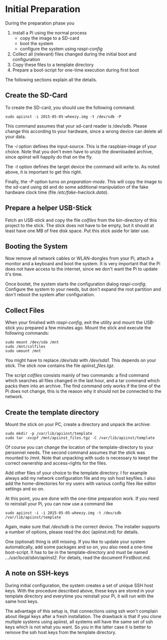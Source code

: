 Initial Preparation
===================

During the preparation phase you

1. install a Pi using the normal process
   - copy the image to a SD-card
   - boot the system
   - configure the system using *raspi-config*
2. Collect all (relevant) files changed during the initial boot and configuration
3. Copy these files to a template directory
4. Prepare a boot-script for one-time execution during first boot

The following sections explain all the details.

Create the SD-Card
------------------

To create the SD-card, you should use the following command:

    sudo apiinst -i 2015-05-05-wheezy.img -t /dev/sdb -P

This command assumes that your sd-card reader is /dev/sdb. Please change
this according to your hardware, since a wrong device can delete
all your data.

The *-i* option defines the input-source. This is the raspbian-image
of your choice. Note that you don't even have to unzip the downloaded
archive, since *apiinst* will happily do that on the fly.

The *-t* option defines the target device the command will write to. As
noted above, it is important to get this right.

Finally, the *-P* option turns on *preparation-mode*. This will copy the
image to the sd-card using dd and do some additional manipulation of
the fake hardware clock time (file */etc/fake-hwclock.data*).

Prepare a helper USB-Stick
--------------------------

Fetch an USB-stick and copy the file *colfiles* from the bin-directory of
this project to the stick. The stick does not have to be empty, but it
should at least have one MB of free disk space. Put this stick aside for
later use.


Booting the System
------------------

Now remove all network cables or WLAN-dongles from your Pi, attach a monitor
and a keyboard and boot the system. It is very important that the Pi does
not have access to the internet, since we don't want the Pi to update it's
time.

Once bootet, the system starts the configuration dialog *raspi-config*.
Configure the system to your needs, but don't expand the root partition and
don't reboot the system after configuration.


Collect Files
-------------

When your finished with *raspi-config*, exit the utility and mount the
USB-stick you prepared a few minutes ago. Mount the stick and execute
the following commands:

    sudo mount /dev/sda /mnt
    sudo /mnt/colfiles
    sudo umount /mnt

You might have to replace */dev/sda* with */dev/sda1*. This depends on your stick.
The stick now contains the file *apiinst_files.tgz*.

The script *colfiles* consists mainly of two commands: a find command which
searches all files changed in the last hour, and a tar command which packs
them into an archive. The find command only works if the time of the 
Pi does not change, this is the reason why it should not be connected to
the network.


Create the template directory
-----------------------------

Mount the stick on your PC, create a directory and unpack the archive:

    sudo mkdir -p /var/lib/apiinst/template
    sudo tar -xvzpf /mnt/apiinst_files.tgz -C /var/lib/apiinst/template

Of course you can change the location of the template-directory to your
personnel needs. The second command assumes that the stick was mounted to
/mnt. Note that unpacking with sudo is necessary to keept the correct
ownership and access-rights for the files.

Add other files of your choice to the template directory. I for example
always add my network configuration file and my ssh host keyfiles. I
also add the home-directories for my users with various config files
like editor settings and so on. 

At this point, you are done with the one-time preparation work. If you
need to reinstall your Pi, you can now use a command like

    sudo apiinst -i -i 2015-05-05-wheezy.img -t /dev/sdb /var/lib/apiinst/template

Again, make sure that */dev/sdb* is the correct device. The installer
supports a number of options, please read the doc (apiinst.md) for details.

One (optional) thing is still missing. If you like to update your system
automatically, add some packages and so on, you also need a one-time
boot-script. It has to be in the template-directory and must be named 
*.../usr/local/sbin/apiinst2*. For details, read the document FirstBoot.md.


A note on SSH-keys
------------------

During initial configuration, the system creates a set of unique SSH host keys.
With the procedure described above, these keys are stored in your
template directory and everytime you reinstall your Pi, it will run with
the same host keys.

The advantage of this setup is, that connections using ssh won't complain
about illegal keys after a fresh installation. The drawback is that if
you clone multiple systems using apiinst, all systems will have the same
set of ssh keys which is not what you want. So you in the latter case
it is better to remove the ssh host keys from the template directory.